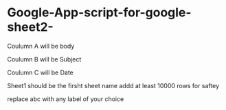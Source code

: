 # Google-App-script-for-google-sheet2-

Coulumn A will be body

Coulumn B will be Subject

Coulumn C will be Date



Sheet1 should be the firsht sheet name
addd at least 10000 rows for saftey 

replace abc with any label of your choice
